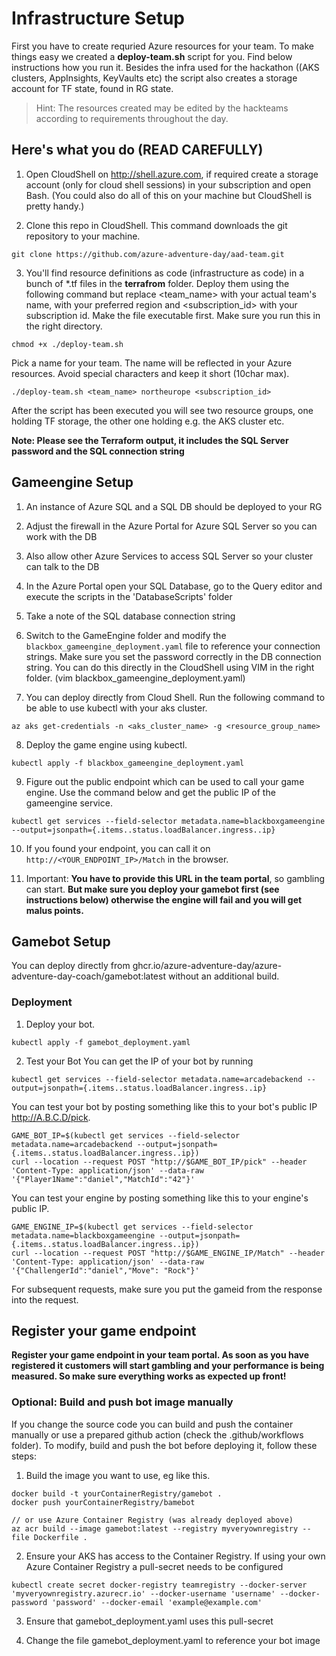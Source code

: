 

# Infrastructure Setup

First you have to create requried Azure resources for your team. To make things easy we created a **deploy-team.sh** script for you. Find below instructions how you run it.
Besides the infra used for the hackathon ((AKS clusters, AppInsights, KeyVaults etc) the script also creates a storage account for TF state, found in RG state<teamname><location>.
  
> Hint: The resources created may be edited by the hackteams according to requirements throughout the day. 

## Here's what you do (READ CAREFULLY)

1. Open CloudShell on http://shell.azure.com, if required create a storage account (only for cloud shell sessions) in your subscription and open Bash. (You could also do all of this on your machine but CloudShell is pretty handy.)

2. Clone this repo in CloudShell. This command downloads the git repository to your machine.
```
git clone https://github.com/azure-adventure-day/aad-team.git
```

3. You'll find resource definitions as code (infrastructure as code) in a bunch of *.tf files in the **terrafrom** folder. Deploy them using the following command but replace <team_name> with your actual team's name, <region> with your preferred region and <subscription_id> with your subscription id.
Make the file executable first. Make sure you run this in the right directory.
```
chmod +x ./deploy-team.sh
```

Pick a name for your team. The name will be reflected in your Azure resources. Avoid special characters and keep it short (10char max).
``` 
./deploy-team.sh <team_name> northeurope <subscription_id>
```

After the script has been executed you will see two resource groups, one holding TF storage, the other one holding e.g. the AKS cluster etc.

**Note: Please see the Terraform output, it includes the SQL Server password and the SQL connection string**


## Gameengine Setup

1. An instance of Azure SQL and a SQL DB  should be deployed to your RG
2. Adjust the firewall in the Azure Portal for Azure SQL Server so you can work with the DB
3. Also allow other Azure Services to access SQL Server so your cluster can talk to the DB
4. In the Azure Portal open your SQL Database,  go to the Query editor and execute the scripts in the 'DatabaseScripts' folder
5. Take a note of the SQL database connection string
6. Switch to the GameEngine folder and modify the `blackbox_gameengine_deployment.yaml` file to reference your connection strings. Make sure you set the password correctly in the DB connection string. You can do this directly in the CloudShell using VIM in the right folder. (vim blackbox_gameengine_deployment.yaml)

7. You can deploy directly from Cloud Shell. Run the following command to be able to use kubectl with your aks cluster.
```
az aks get-credentials -n <aks_cluster_name> -g <resource_group_name>
```
8. Deploy the game engine using kubectl. 
```
kubectl apply -f blackbox_gameengine_deployment.yaml
```
9. Figure out the public endpoint which can be used to call your game engine. Use the command below and get the public IP of the gameengine service. 
```
kubectl get services --field-selector metadata.name=blackboxgameengine --output=jsonpath={.items..status.loadBalancer.ingress..ip}
```
10. If you found your endpoint, you can call it on `http://<YOUR_ENDPOINT_IP>/Match` in the browser.

11. Important: **You have to provide this URL in the team portal**, so gambling can start. **But make sure you deploy your gamebot first (see instructions below) otherwise the engine will fail and you will get malus points.**


## Gamebot Setup
You can deploy directly from ghcr.io/azure-adventure-day/azure-adventure-day-coach/gamebot:latest without an additional build. 



### Deployment

1. Deploy your bot.
```
kubectl apply -f gamebot_deployment.yaml
```

2. Test your Bot
You can get the IP of your bot by running 
```
kubectl get services --field-selector metadata.name=arcadebackend --output=jsonpath={.items..status.loadBalancer.ingress..ip}
```

You can test your bot by posting something like this to your bot's public IP http://A.B.C.D/pick.

```
GAME_BOT_IP=$(kubectl get services --field-selector metadata.name=arcadebackend --output=jsonpath={.items..status.loadBalancer.ingress..ip})
curl --location --request POST "http://$GAME_BOT_IP/pick" --header 'Content-Type: application/json' --data-raw '{"Player1Name":"daniel","MatchId":"42"}'
```

You can test your engine by posting something like this to your engine's public IP.
```
GAME_ENGINE_IP=$(kubectl get services --field-selector metadata.name=blackboxgameengine --output=jsonpath={.items..status.loadBalancer.ingress..ip})
curl --location --request POST "http://$GAME_ENGINE_IP/Match" --header 'Content-Type: application/json' --data-raw '{"ChallengerId":"daniel","Move": "Rock"}'
```
For subsequent requests, make sure you put the gameid from the response into the request.

## Register your game endpoint

**Register your game endpoint in your team portal. As soon as you have registered it customers will start gambling and your performance is being measured. So make sure everything works as expected up front!**


### Optional: Build and push bot image manually
If you change the source code you can build and push the container manually or use a prepared github action (check the .github/workflows folder). 
To modify, build and push the bot before deploying it, follow these steps:

1. Build the image you want to use, eg like this.
```
docker build -t yourContainerRegistry/gamebot .
docker push yourContainerRegistry/bamebot

// or use Azure Container Registry (was already deployed above)
az acr build --image gamebot:latest --registry myveryownregistry --file Dockerfile .
```

2. Ensure your AKS has access to the Container Registry. If using your own Azure Container Registry a pull-secret needs to be configured
```
kubectl create secret docker-registry teamregistry --docker-server 'myveryownregistry.azurecr.io' --docker-username 'username' --docker-password 'password' --docker-email 'example@example.com'
```

3. Ensure that gamebot_deployment.yaml uses this pull-secret

4. Change the file gamebot_deployment.yaml to reference your bot image
